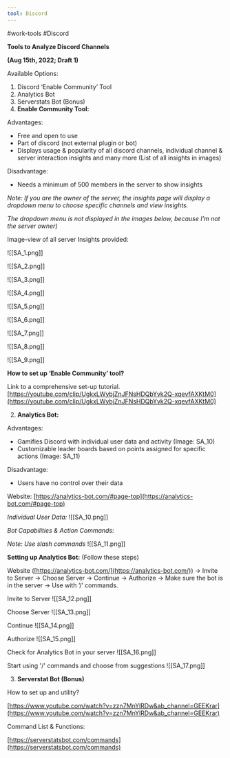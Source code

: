 ```yaml
---
tool: Discord
---
```

#work-tools #Discord 

**Tools to Analyze Discord Channels**

**(Aug 15th, 2022; Draft 1)**

Available Options:
1. Discord ‘Enable Community’ Tool
2. Analytics Bot
3. Serverstats Bot (Bonus)
4. **Enable Community Tool:**

Advantages:
* Free and open to use
* Part of discord (not external plugin or bot)
* Displays usage & popularity of all discord channels, individual channel & server interaction insights and many more (List of all insights in images)

Disadvantage:
* Needs a minimum of 500 members in the server to show insights

_Note: If you are the owner of the server, the insights page will display a dropdown menu to choose specific channels and view insights._

_The dropdown menu is not displayed in the images below, because I’m not the server owner)_

Image-view of all server Insights provided:

![[SA_1.png]]

![[SA_2.png]]

![[SA_3.png]]

![[SA_4.png]]

![[SA_5.png]]

![[SA_6.png]]

![[SA_7.png]]

![[SA_8.png]]

![[SA_9.png]]




**How to set up ‘Enable Community’ tool?**

Link to a comprehensive set-up tutorial.
[https://youtube.com/clip/UgkxLWybjZnJFNsHDQbYvk2Q-xqevfAXKtM0](https://youtube.com/clip/UgkxLWybjZnJFNsHDQbYvk2Q-xqevfAXKtM0)




2. **Analytics Bot:**

Advantages:
* Gamifies Discord with individual user data and activity (Image: SA_10)
* Customizable leader boards based on points assigned for specific actions (Image: SA_11)

Disadvantage:
* Users have no control over their data

Website:
[https://analytics-bot.com/#page-top](https://analytics-bot.com/#page-top)

_Individual User Data:_
![[SA_10.png]]



_Bot Capabilities & Action Commands:_

_Note: Use slash commands_
![[SA_11.png]]


**Setting up Analytics Bot:**
(Follow these steps)

Website ([https://analytics-bot.com/](https://analytics-bot.com/)) → Invite to Server → Choose Server → Continue → Authorize → Make sure the bot is in the server → Use with ‘/’ commands.


Invite to Server
![[SA_12.png]]


Choose Server
![[SA_13.png]]


Continue
![[SA_14.png]]


Authorize
![[SA_15.png]]


Check for Analytics Bot in your server
![[SA_16.png]]


Start using '/' commands and choose from suggestions
![[SA_17.png]]



3. **Serverstat Bot (Bonus)**

How to set up and utility?

[https://www.youtube.com/watch?v=zzn7MnYlRDw&ab_channel=GEEKrar](https://www.youtube.com/watch?v=zzn7MnYlRDw&ab_channel=GEEKrar)

Command List & Functions:

[https://serverstatsbot.com/commands](https://serverstatsbot.com/commands)
